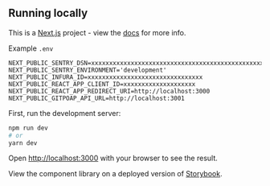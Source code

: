 
## Running locally
This is a [Next.js](https://nextjs.org/) project - view the [docs](https://nextjs.org/docs/getting-started) for more info.

Example `.env`
```
NEXT_PUBLIC_SENTRY_DSN=xxxxxxxxxxxxxxxxxxxxxxxxxxxxxxxxxxxxxxxxxxxxxxxxxxxxxxxxxxxxxxxxxxxxxxxxxx
NEXT_PUBLIC_SENTRY_ENVIRONMENT='development'
NEXT_PUBLIC_INFURA_ID=xxxxxxxxxxxxxxxxxxxxxxxxxxxxxxxx
NEXT_PUBLIC_REACT_APP_CLIENT_ID=xxxxxxxxxxxxxxxxxxxx
NEXT_PUBLIC_REACT_APP_REDIRECT_URI=http://localhost:3000
NEXT_PUBLIC_GITPOAP_API_URL=http://localhost:3001
```

First, run the development server:

```bash
npm run dev
# or
yarn dev
```

Open [http://localhost:3000](http://localhost:3000) with your browser to see the result.

View the component library on a deployed version of [Storybook](https://gitpoap-fe-storybook.vercel.app/?path=/story/button--primary0).
